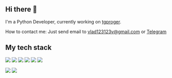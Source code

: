 <!--
**Vlad2030/Vlad2030** is a ✨ _special_ ✨ repository because its `README.md` (this file) appears on your GitHub profile.

Here are some ideas to get you started:

- 🔭 I’m currently working on ...
- 🌱 I’m currently learning ...
- 👯 I’m looking to collaborate on ...
- 🤔 I’m looking for help with ...
- 💬 Ask me about ...
- 📫 How to reach me: ...
- 😄 Pronouns: ...
- ⚡ Fun fact: ...
-->
## Hi there 👋
I'm a Python Developer, currently working on [tgproger](https://tgproger.ru).

How to contact me: Just send email to [vlad123123v@gmail.com](mailto:vlad123123v@gmail.com) or [Telegram](https://t.me/tgbotproger)

## My tech stack

![](https://img.shields.io/badge/Python-316192?style=for-the-badge&logo=python&logoColor=white)
![](https://img.shields.io/badge/Flask-316192?style=for-the-badge&logo=flask&logoColor=white&color=gray)
![](https://img.shields.io/badge/Aiogram-316192?style=for-the-badge&logo=aiogram&logoColor=black)
![](https://img.shields.io/badge/Linux-111?style=for-the-badge&logo=linux&logoColor=white)
![](https://img.shields.io/badge/Docker-316192?style=for-the-badge&logo=docker&logoColor=white)
![](https://img.shields.io/badge/MySQL-316192?style=for-the-badge&logo=mysql&logoColor=white)
<!--![](https://img.shields.io/badge/C-00599C?style=for-the-badge&logo=c&logoColor=white)-->
![](https://github-readme-stats.vercel.app/api?username=Vlad2030&show_icons=true&theme=transparent)
![](https://github-readme-stats.vercel.app/api/top-langs/?username=GovnocodedByChapo&layout=compact)
<!--![Metrics](https://metrics.lecoq.io/Vlad2030?template=classic&languages=1&isocalendar=1&lines=1&base=header%2C%20activity%2C%20community%2C%20repositories%2C%20metadata&base.indepth=false&base.hireable=false&base.skip=false&isocalendar=false&isocalendar.duration=half-year&languages=false&languages.limit=8&languages.threshold=0%25&languages.other=false&languages.colors=github&languages.sections=most-used&languages.indepth=false&languages.analysis.timeout=15&languages.analysis.timeout.repositories=7.5&languages.categories=markup%2C%20programming&languages.recent.categories=markup%2C%20programming&languages.recent.load=300&languages.recent.days=14&lines=false&lines.sections=base&lines.repositories.limit=4&lines.history.limit=1&config.timezone=Europe%2FMoscow)-->
